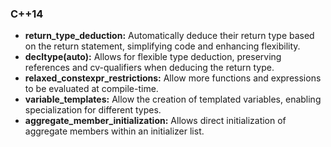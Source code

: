 ### C++14

- **return_type_deduction:** Automatically deduce their return type based on the return statement, simplifying code and enhancing flexibility.
- **decltype(auto):** Allows for flexible type deduction, preserving references and cv-qualifiers when deducing the return type.
- **relaxed_constexpr_restrictions:** Allow more functions and expressions to be evaluated at compile-time.
- **variable_templates:** Allow the creation of templated variables, enabling specialization for different types.
- **aggregate_member_initialization:** Allows direct initialization of aggregate members within an initializer list.
